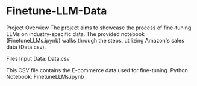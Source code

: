 # Finetune-LLM-Data
Project Overview
The project aims to showcase the process of fine-tuning LLMs on industry-specific data. 
The provided notebook (FinetuneLLMs.ipynb) walks through the steps, utilizing Amazon's sales data (Data.csv).

Files
Input Data: Data.csv

This CSV file contains the E-commerce data used for fine-tuning.
Python Notebook: FinetuneLLMs.ipynb
